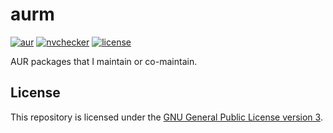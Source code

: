 # aurm

[![aur](https://img.shields.io/static/v1?style=flat-square&label=aur&message=phnx47&color=blue&logo=archlinux)](https://aur.archlinux.org/packages?SeB=M&K=phnx47)
[![nvchecker](https://img.shields.io/github/actions/workflow/status/phnx47/aurm/nvchecker.yml?branch=main&label=nvchecker&logo=github&style=flat-square)](https://github.com/phnx47/aurm/actions/workflows/nvchecker.yml)
[![license](https://img.shields.io/github/license/phnx47/aurm?style=flat-square)](LICENSE)

AUR packages that I maintain or co-maintain.

## License

This repository is licensed under the [GNU General Public License version 3](https://opensource.org/licenses/GPL-3.0).
